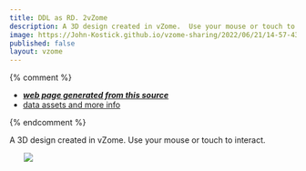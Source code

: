 ```yaml
---
title: DDL as RD. 2vZome
description: A 3D design created in vZome.  Use your mouse or touch to interact.
image: https://John-Kostick.github.io/vzome-sharing/2022/06/21/14-57-43-DDL-as-RD.-2vZome/DDL-as-RD.-2vZome.png
published: false
layout: vzome
---
```


{% comment %}
 - [***web page generated from this source***](<https://John-Kostick.github.io/vzome-sharing/2022/06/21/DDL-as-RD.-2vZome-14-57-43.html>)
 - [data assets and more info](<https://github.com/John-Kostick/vzome-sharing/tree/main/2022/06/21/14-57-43-DDL-as-RD.-2vZome/>)
 
{% endcomment %}

A 3D design created in vZome.  Use your mouse or touch to interact.

<vzome-viewer style="width: 87%; height: 60vh; margin: 5%"
       src="https://John-Kostick.github.io/vzome-sharing/2022/06/21/14-57-43-DDL-as-RD.-2vZome/DDL-as-RD.-2vZome.vZome" >
  <img src="https://John-Kostick.github.io/vzome-sharing/2022/06/21/14-57-43-DDL-as-RD.-2vZome/DDL-as-RD.-2vZome.png" />
</vzome-viewer>